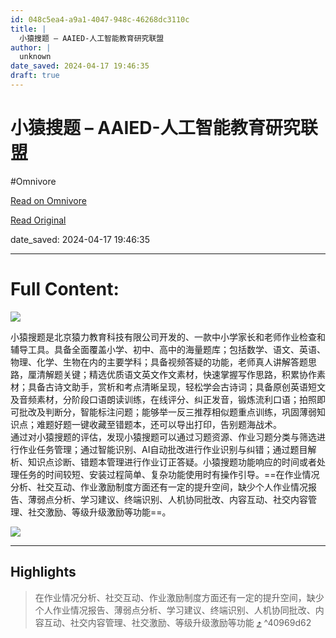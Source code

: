 ```yaml
---
id: 048c5ea4-a9a1-4047-948c-46268dc3110c
title: |
  小猿搜题 – AAIED-人工智能教育研究联盟
author: |
  unknown
date_saved: 2024-04-17 19:46:35
draft: true
---
```


# 小猿搜题 – AAIED-人工智能教育研究联盟
#Omnivore

[Read on Omnivore](https://omnivore.app/me/aaied-18eee747e3b)

[Read Original](http://www.aaied.cn/%E5%B0%8F%E7%8C%BF%E6%90%9C%E9%A2%98-4/04/2023/19464/49/)

date_saved: 2024-04-17 19:46:35


--- 

# Full Content: 

![](https://proxy-prod.omnivore-image-cache.app/216x216,sVoaTEnsQ-9K-KxXacP2V0eYfBWMdml10DvHPMnaTlI4/http://www.aaied.cn/wp-content/uploads/2023/03/%E5%B0%8F%E7%8C%BF%E6%90%9C%E9%A2%98.png) 

小猿搜题是北京猿力教育科技有限公司开发的、一款中小学家长和老师作业检查和辅导工具。具备全面覆盖小学、初中、高中的海量题库；包括数学、语文、英语、物理、化学、生物在内的主要学科；具备视频答疑的功能，老师真人讲解答题思路，厘清解题关键；精选优质语文英文作文素材，快速掌握写作思路，积累协作素材；具备古诗文助手，赏析和考点清晰呈现，轻松学会古诗词；具备原创英语短文及音频素材，分阶段口语朗读训练，在线评分、纠正发音，锻炼流利口语；拍照即可批改及判断分，智能标注问题；能够举一反三推荐相似题重点训练，巩固薄弱知识点；难题好题一键收藏至错题本，还可以导出打印，告别题海战术。  
通过对小猿搜题的评估，发现小猿搜题可以通过习题资源、作业习题分类与筛选进行作业任务管理；通过智能识别、AI自动批改进行作业识别与纠错；通过题目解析、知识点诊断、错题本管理进行作业订正答疑。小猿搜题功能响应的时间或者处理任务的时间较短、安装过程简单、复杂功能使用时有操作引导。==在作业情况分析、社交互动、作业激励制度方面还有一定的提升空间，缺少个人作业情况报告、薄弱点分析、学习建议、终端识别、人机协同批改、内容互动、社交内容管理、社交激励、等级升级激励等功能==。

![](https://proxy-prod.omnivore-image-cache.app/0x0,sbd2iBScYF8enOU3OiR1KhkRclCOQDnKnl4L10ylIVp8/http://www.aaied.cn/wp-content/plugins/elementor/assets/images/placeholder.png) 

---

## Highlights

> 在作业情况分析、社交互动、作业激励制度方面还有一定的提升空间，缺少个人作业情况报告、薄弱点分析、学习建议、终端识别、人机协同批改、内容互动、社交内容管理、社交激励、等级升级激励等功能 [⤴️](https://omnivore.app/me/aaied-18eee747e3b#40969d62-def5-4d2e-a522-79fc82b80d61)  ^40969d62

